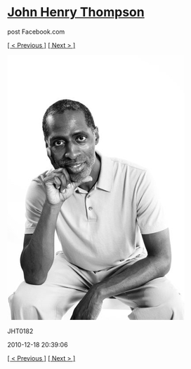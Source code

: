 # [John Henry Thompson](../README.md)
post Facebook.com

[[ < Previous ]](2010-12-18-4.md) [[ Next > ]](2010-12-18-6.md)

[![](../media/2010-12-18/Fam-2010-JHT0182.jpg)](../README.md)

JHT0182

2010-12-18 20:39:06

[[ < Previous ]](2010-12-18-4.md) [[ Next > ]](2010-12-18-6.md)